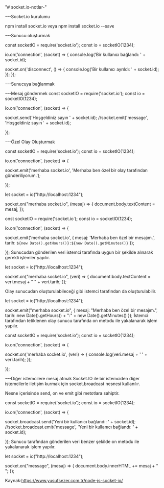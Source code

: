 "# socket.io-notlar-" 

---Socket.io kurulumu

npm install socket.io
veya
npm install socket.io --save

---Sunucu oluşturmak

const socketIO = require('socket.io');
const io = socketIO(1234);

io.on('connection', (socket) => {
  console.log('Bir kullanıcı bağlandı: ' + socket.id);

  socket.on('disconnect', () => {
    console.log('Bir kullanıcı ayrıldı: ' + socket.id);
  });
});

---Sunucuya bağlanmak

<script src="http://localhost:1234/socket.io/socket.io.js"></script>
<script>
  let socket = io("http://localhost:1234");
</script>

---Mesaj göndermek
const socketIO = require('socket.io');
const io = socketIO(1234);

io.on('connection', (socket) => {

  socket.send('Hoşgeldiniz sayın ' + socket.id);
  //socket.emit('message', 'Hoşgeldiniz sayın ' + socket.id);

});

---Özel Olay Oluşturmak

const socketIO = require('socket.io');
const io = socketIO(1234);

io.on('connection', (socket) => {

  socket.emit('merhaba socket.io', 'Merhaba ben özel bir olay tarafından gönderiliyorum.');

});

let socket = io("http://localhost:1234");

socket.on("merhaba socket.io", (mesaj) => {
  document.body.textContent = mesaj;
});

onst socketIO = require('socket.io');
const io = socketIO(1234);

io.on('connection', (socket) => {

  socket.emit('merhaba socket.io', {
    mesaj: 'Merhaba ben özel bir mesajım.',
    tarih: `${new Date().getHours()}:${new Date().getMinutes()}`
  });

});
Sunucudan gönderilen veri istemci tarafında uygun bir şekilde alınarak gerekli işlemler yapılır.

let socket = io("http://localhost:1234");

socket.on("merhaba socket.io", (veri) => {
  document.body.textContent = veri.mesaj + " " + veri.tarih;
});

Olay sunucudan oluşturulabileceği gibi istemci tarafından da oluşturulabilir.

let socket = io("http://localhost:1234");

socket.emit("merhaba socket.io", {
  mesaj: "Merhaba ben özel bir mesajım.",
  tarih: new Date().getHours() + ":" + new Date().getMinutes()
});
İstemci tarafından tetiklenen olay sunucu tarafında on metodu ile yakalanarak işlem yapılır.

const socketIO = require('socket.io');
const io = socketIO(1234);

io.on('connection', (socket) => {

  socket.on('merhaba socket.io', (veri) => {
    console.log(veri.mesaj + ' ' + veri.tarih);
  });

});

---Diğer istemcilere mesaj atmak
Socket.IO ile bir istemciden diğer istemcilerle iletişim kurmak için socket.broadcast nesnesi kullanılır.

Nesne içerisinde send, on ve emit gibi metotlara sahiptir.

const socketIO = require('socket.io');
const io = socketIO(1234);

io.on('connection', (socket) => {

  socket.broadcast.send('Yeni bir kullanıcı bağlandı: ' + socket.id);
  //socket.broadcast.emit('message', 'Yeni bir kullanıcı bağlandı: ' + socket.id);

});
Sunucu tarafından gönderilen veri benzer şekilde on metodu ile yakalanarak işlem yapılır.

let socket = io("http://localhost:1234");

socket.on("message", (mesaj) => {
  document.body.innerHTML += mesaj + "<br />";
});

Kaynak:https://www.yusufsezer.com.tr/node-js-socket-io/
